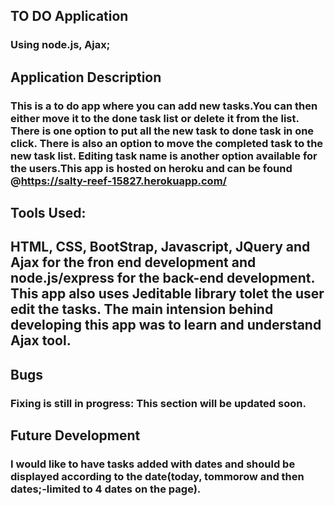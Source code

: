 ## TO DO Application 
### Using node.js, Ajax;

## Application Description
### This is a to do app where you can add new tasks.You can then either move it to the done task list or delete it from the list. There is one option to put all the new task to done task in one click. There is also an option to move the completed task to the new task list. Editing task name is another option available for the users.This app is hosted on heroku and can be found @https://salty-reef-15827.herokuapp.com/

## Tools Used:
## HTML, CSS, BootStrap, Javascript, JQuery and Ajax for the fron end development and node.js/express for the back-end development. This app also uses Jeditable library tolet the user edit the tasks. The main intension behind developing this app was to learn and understand Ajax tool.

## Bugs
### Fixing is still in progress: This section will be updated soon.

## Future Development
### I would like to have tasks added with dates and should be displayed according to the date(today, tommorow and then dates;-limited to 4 dates on the page).


